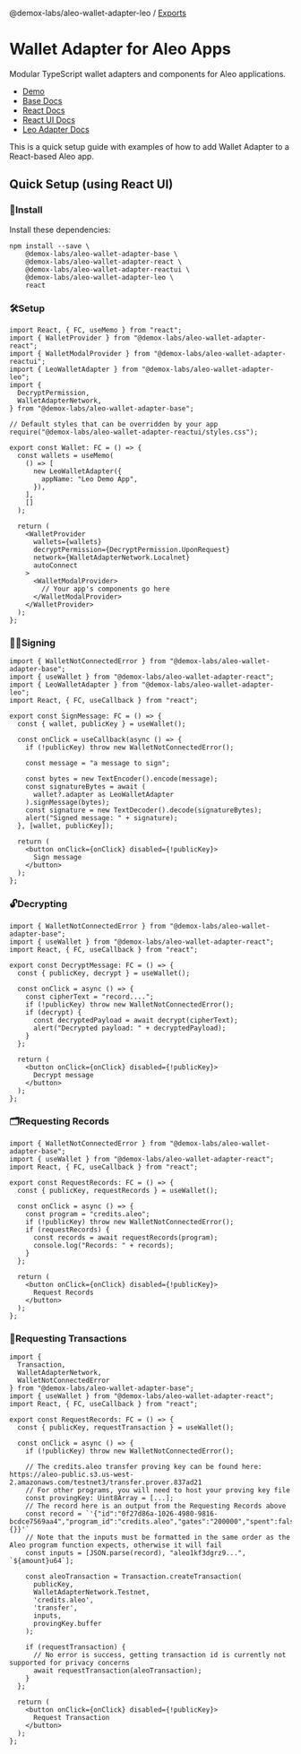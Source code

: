 @demox-labs/aleo-wallet-adapter-leo / [Exports](modules.md)

# Wallet Adapter for Aleo Apps

Modular TypeScript wallet adapters and components for Aleo applications.

- [Demo](https://demo.leo.app)
- [Base Docs](https://github.com/demox-labs/aleo-wallet-adapter/blob/main/packages/core/base/docs/modules.md)
- [React Docs](https://github.com/demox-labs/aleo-wallet-adapter/blob/main/packages/core/react/docs/modules.md)
- [React UI Docs](https://github.com/demox-labs/aleo-wallet-adapter/blob/main/packages/ui/docs/modules.md)
- [Leo Adapter Docs](https://github.com/demox-labs/aleo-wallet-adapter/blob/main/packages/wallets/leo/docs/modules.md)

This is a quick setup guide with examples of how to add Wallet Adapter to a React-based Aleo app.

## Quick Setup (using React UI)

### 📲Install

Install these dependencies:

```shell
npm install --save \
    @demox-labs/aleo-wallet-adapter-base \
    @demox-labs/aleo-wallet-adapter-react \
    @demox-labs/aleo-wallet-adapter-reactui \
    @demox-labs/aleo-wallet-adapter-leo \
    react
```

### 🛠️Setup

```tsx
import React, { FC, useMemo } from "react";
import { WalletProvider } from "@demox-labs/aleo-wallet-adapter-react";
import { WalletModalProvider } from "@demox-labs/aleo-wallet-adapter-reactui";
import { LeoWalletAdapter } from "@demox-labs/aleo-wallet-adapter-leo";
import {
  DecryptPermission,
  WalletAdapterNetwork,
} from "@demox-labs/aleo-wallet-adapter-base";

// Default styles that can be overridden by your app
require("@demox-labs/aleo-wallet-adapter-reactui/styles.css");

export const Wallet: FC = () => {
  const wallets = useMemo(
    () => [
      new LeoWalletAdapter({
        appName: "Leo Demo App",
      }),
    ],
    []
  );

  return (
    <WalletProvider
      wallets={wallets}
      decryptPermission={DecryptPermission.UponRequest}
      network={WalletAdapterNetwork.Localnet}
      autoConnect
    >
      <WalletModalProvider>
        // Your app's components go here
      </WalletModalProvider>
    </WalletProvider>
  );
};
```

### ✍🏻Signing

```tsx
import { WalletNotConnectedError } from "@demox-labs/aleo-wallet-adapter-base";
import { useWallet } from "@demox-labs/aleo-wallet-adapter-react";
import { LeoWalletAdapter } from "@demox-labs/aleo-wallet-adapter-leo";
import React, { FC, useCallback } from "react";

export const SignMessage: FC = () => {
  const { wallet, publicKey } = useWallet();

  const onClick = useCallback(async () => {
    if (!publicKey) throw new WalletNotConnectedError();

    const message = "a message to sign";

    const bytes = new TextEncoder().encode(message);
    const signatureBytes = await (
      wallet?.adapter as LeoWalletAdapter
    ).signMessage(bytes);
    const signature = new TextDecoder().decode(signatureBytes);
    alert("Signed message: " + signature);
  }, [wallet, publicKey]);

  return (
    <button onClick={onClick} disabled={!publicKey}>
      Sign message
    </button>
  );
};
```

### 🔓Decrypting

```tsx
import { WalletNotConnectedError } from "@demox-labs/aleo-wallet-adapter-base";
import { useWallet } from "@demox-labs/aleo-wallet-adapter-react";
import React, { FC, useCallback } from "react";

export const DecryptMessage: FC = () => {
  const { publicKey, decrypt } = useWallet();

  const onClick = async () => {
    const cipherText = "record....";
    if (!publicKey) throw new WalletNotConnectedError();
    if (decrypt) {
      const decryptedPayload = await decrypt(cipherText);
      alert("Decrypted payload: " + decryptedPayload);
    }
  };

  return (
    <button onClick={onClick} disabled={!publicKey}>
      Decrypt message
    </button>
  );
};
```

### 🗂️Requesting Records

```tsx
import { WalletNotConnectedError } from "@demox-labs/aleo-wallet-adapter-base";
import { useWallet } from "@demox-labs/aleo-wallet-adapter-react";
import React, { FC, useCallback } from "react";

export const RequestRecords: FC = () => {
  const { publicKey, requestRecords } = useWallet();

  const onClick = async () => {
    const program = "credits.aleo";
    if (!publicKey) throw new WalletNotConnectedError();
    if (requestRecords) {
      const records = await requestRecords(program);
      console.log("Records: " + records);
    }
  };

  return (
    <button onClick={onClick} disabled={!publicKey}>
      Request Records
    </button>
  );
};
```

### 📡Requesting Transactions

```tsx
import {
  Transaction,
  WalletAdapterNetwork,
  WalletNotConnectedError
} from "@demox-labs/aleo-wallet-adapter-base";
import { useWallet } from "@demox-labs/aleo-wallet-adapter-react";
import React, { FC, useCallback } from "react";

export const RequestRecords: FC = () => {
  const { publicKey, requestTransaction } = useWallet();

  const onClick = async () => {
    if (!publicKey) throw new WalletNotConnectedError();

    // The credits.aleo transfer proving key can be found here: https://aleo-public.s3.us-west-2.amazonaws.com/testnet3/transfer.prover.837ad21
    // For other programs, you will need to host your proving key file
    const provingKey: Uint8Array = [...];
    // The record here is an output from the Requesting Records above
    const record = `'{"id":"0f27d86a-1026-4980-9816-bcdce7569aa4","program_id":"credits.aleo","gates":"200000","spent":false,"data":{}}'`
    // Note that the inputs must be formatted in the same order as the Aleo program function expects, otherwise it will fail
    const inputs = [JSON.parse(record), "aleo1kf3dgrz9...", `${amount}u64`];

    const aleoTransaction = Transaction.createTransaction(
      publicKey,
      WalletAdapterNetwork.Testnet,
      'credits.aleo',
      'transfer',
      inputs,
      provingKey.buffer
    );

    if (requestTransaction) {
      // No error is success, getting transaction id is currently not supported for privacy concerns
      await requestTransaction(aleoTransaction);
    }
  };

  return (
    <button onClick={onClick} disabled={!publicKey}>
      Request Transaction
    </button>
  );
};
```
